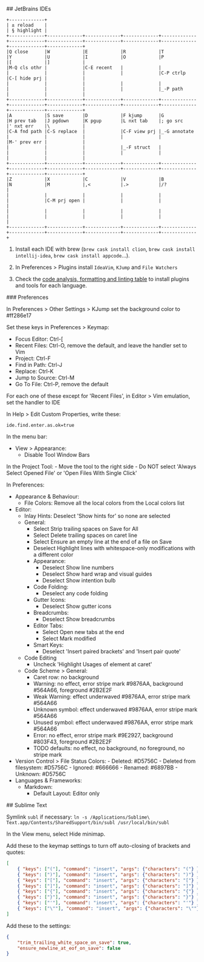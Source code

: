 ## JetBrains IDEs

```
+-------------+
| ± reload    |
| § highlight |
+-------------+-------------+-------------+-------------+-------------+-------------+-------------+-------------+-------------+-------------+-------------+-------------+
|Q close      |W            |E            |R            |T            |Y            |U            |I            |O            |P            |[            |]            |
|M-Q cls othr |             |C-E recent   |             |             |             |             |             |             |C-P ctrlp    |C-[ hide prj |             |
|             |             |             |             |             |             |             |             |             |_-P path     |             |             |
+-------------+-------------+-------------+-------------+-------------+-------------+-------------+-------------+-------------+-------------+-------------+-------------+
|A            |S save       |D            |F kjump      |G            |H prev tab   |J pgdown     |K pgup       |L nxt tab    |; go src     |' nxt err    |\            |
|C-A fnd path |C-S replace  |             |C-F view prj |_-G annotate |             |             |             |             |             |M-' prev err |             |
|             |             |             |_-F struct   |             |             |             |             |             |             |             |             |
+-------------+-------------+-------------+-------------+-------------+-------------+-------------+-------------+-------------+-------------+-------------+-------------+
|Z            |X            |C            |V            |B            |N            |M            |,<           |.>           |/?           |
|             |             |             |             |             |             |C-M prj open |             |             |             |
|             |             |             |             |             |             |             |             |             |             |
+-------------+-------------+-------------+-------------+-------------+-------------+-------------+-------------+-------------+-------------+
```

1. Install each IDE with brew (`brew cask install clion`, `brew cask install intellij-idea`, `brew cask install appcode`...).

2. In Preferences > Plugins install `IdeaVim`, `KJump` and `File Watchers`

3. Check the [code analysis, formatting and linting table](docs/CODE.md) to install plugins and tools for each language.

### Preferences

In Preferences > Other Settings > KJump set the background color to #ff286e17

Set these keys in Preferences > Keymap:
- Focus Editor: Ctrl-[
- Recent Files: Ctrl-O, remove the default, and leave the handler set to Vim
- Project: Ctrl-F
- Find in Path: Ctrl-J
- Replace: Ctrl-K
- Jump to Source: Ctrl-M
- Go To File: Ctrl-P, remove the default

For each one of these except for 'Recent Files', in Editor > Vim emulation, set the handler to IDE

In Help > Edit Custom Properties, write these:

```
ide.find.enter.as.ok=true
```

In the menu bar:
- View > Appearance:
	- Disable Tool Window Bars

In the Project Tool:
	- Move the tool to the right side
	- Do NOT select 'Always Select Opened File' or 'Open Files With Single Click'

In Preferences:
- Appearance & Behaviour:
	- File Colors: Remove all  the local colors from the Local colors list
- Editor:
	- Inlay Hints: Deselect 'Show hints for' so none are selected
	- General:
		- Select Strip trailing spaces on Save for All
		- Select Delete trailing spaces on caret line
		- Select Ensure an empty line at the end of a file on Save
		- Deselect Highlight lines with whitespace-only modifications with a different color
		- Appearance:
			- Deselect Show line numbers
			- Deselect Show hard wrap and visual guides
			- Deselect Show intention bulb
		- Code Folding:
			- Deselect any code folding
		- Gutter Icons:
			- Deselect Show gutter icons
		- Breadcrumbs:
			- Deselect Show breadcrumbs
		- Editor Tabs:
			- Select Open new tabs at the end
			- Select Mark modified
		- Smart Keys:
			- Deselect 'Insert paired brackets' and 'Insert pair quote'
	- Code Editing
		- Uncheck 'Highlight Usages of element at caret'
	- Code Scheme > General:
		- Caret row: no background
		- Warning: no effect, error stripe mark #9876AA, background #564A66, foreground #2B2E2F
		- Weak Warning: effect underwaved #9876AA, error stripe mark #564A66
		- Unknown symbol: effect underwaved #9876AA, error stripe mark #564A66
		- Unused symbol: effect underwaved #9876AA, error stripe mark #564A66
		- Error: no effect, error stripe mark #9E2927, background #803F43, foreground #2B2E2F
		- TODO defaults: no effect, no background, no foreground, no stripe mark
- Version Control > File Status Colors:
		- Deleted: #D5756C
		- Deleted from filesystem: #D5756C
		- Ignored: #666666
		- Renamed: #6897BB
		- Unknown: #D5756C
- Languages & Frameworks:
	- Markdown:
		- Default Layout: Editor only

## Sublime Text

Symlink `subl` if necessary: `ln -s /Applications/Sublime\ Text.app/Contents/SharedSupport/bin/subl /usr/local/bin/subl`

In the View menu, select Hide minimap.

Add these to the keymap settings to turn off auto-closing of brackets and quotes:

```json
[
	{ "keys": ["("], "command": "insert", "args": {"characters": "("} },
	{ "keys": [")"], "command": "insert", "args": {"characters": ")"} },
	{ "keys": ["["], "command": "insert", "args": {"characters": "["} },
	{ "keys": ["]"], "command": "insert", "args": {"characters": "]"} },
	{ "keys": ["{"], "command": "insert", "args": {"characters": "{"} },
	{ "keys": ["}"], "command": "insert", "args": {"characters": "}"} },
	{ "keys": ["'"], "command": "insert", "args": {"characters": "'"} },
	{ "keys": ["\""], "command": "insert", "args": {"characters": "\""} }
]
```

Add these to the settings:

```json
{
	"trim_trailing_white_space_on_save": true,
	"ensure_newline_at_eof_on_save": false
}
```
